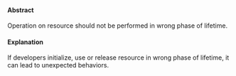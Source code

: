 #### Abstract
Operation on resource should not be performed in wrong phase of lifetime.

#### Explanation
If developers initialize, use or release resource in wrong phase of lifetime, it can lead to unexpected behaviors.